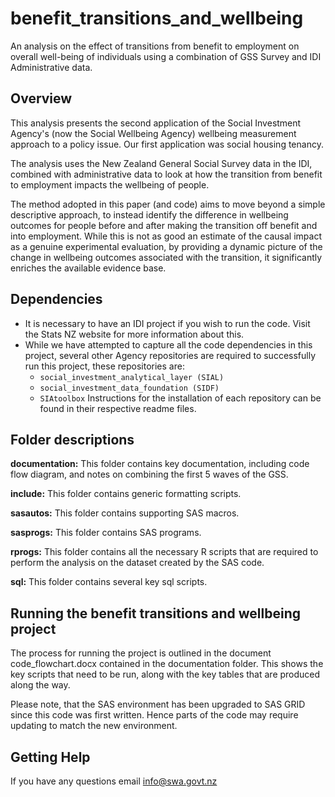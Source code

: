 # benefit_transitions_and_wellbeing

An analysis on the effect of transitions from benefit to employment on overall well-being of individuals using a combination of GSS Survey and IDI Administrative data.

## Overview
This analysis presents the second application of the Social Investment Agency's (now the Social Wellbeing Agency) wellbeing measurement approach to a policy issue. Our first application was social housing tenancy.

The analysis uses the New Zealand General Social Survey data in the IDI, combined with administrative data to look at how the transition from benefit to employment impacts the wellbeing of people.

The method adopted in this paper (and code) aims to move beyond a simple descriptive approach, to instead identify the difference in wellbeing outcomes for people before and after making the transition off benefit and into employment. While this is not as good an estimate of the causal impact as a genuine experimental evaluation, by providing a dynamic picture of the change in wellbeing outcomes associated with the transition, it significantly enriches the available evidence base.

## Dependencies
* It is necessary to have an IDI project if you wish to run the code. Visit the Stats NZ website for more information about this.
* While we have attempted to capture all the code dependencies in this project, several other Agency repositories are required to successfully run this project, these repositories are:
	* `social_investment_analytical_layer (SIAL)` 
	* `social_investment_data_foundation (SIDF)` 
	* `SIAtoolbox`
Instructions for the installation of each repository can be found in their respective readme files.

## Folder descriptions

**documentation:** This folder contains key documentation, including code flow diagram, and notes on combining the first 5 waves of the GSS.

**include:** This folder contains generic formatting scripts.

**sasautos:** This folder contains supporting SAS macros.

**sasprogs:** This folder contains SAS programs.

**rprogs:** This folder contains all the necessary R scripts that are required to perform the analysis on the dataset created by the SAS code.

**sql:** This folder contains several key sql scripts.

## Running the benefit transitions and wellbeing project

The process for running the project is outlined in the document code_flowchart.docx contained in the documentation folder. This shows the key scripts that need to be run, along with the key tables that are produced along the way.

Please note, that the SAS environment has been upgraded to SAS GRID since this code was first written. Hence parts of the code may require updating to match the new environment.

## Getting Help
If you have any questions email info@swa.govt.nz

